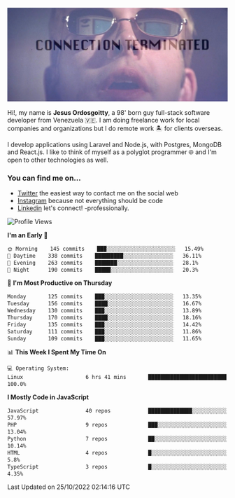 ![hackers movie reference](./disconnected.jpg)

Hi!, my name is **Jesus Ordosgoitty**, a 98' born guy full-stack software developer from Venezuela 🇻🇪. I am doing freelance work for local companies and organizations but I do remote work 🏝️ for clients overseas. 

I develop applications using Laravel and Node.js, with Postgres, MongoDB and React.js. I like to think of myself as a polyglot programmer 🌐 and I'm open to other technologies as well.

### You can find me on...

- [Twitter](https://twitter.com/jodaz_) the easiest way to contact me on the social web
- [Instagram](https://instagram.com/jodaz_) because not everything should be code
- [Linkedin](https://linkedin.com/in/jodaz) let's connect! -professionally.

<!---
Besides social networks, you can take a look at my [website](https://www.jodaz.xyz) too.
-->

<!--START_SECTION:waka-->
![Profile Views](http://img.shields.io/badge/Profile%20Views-22-blue)

**I'm an Early 🐤** 

```text
🌞 Morning    145 commits    ███░░░░░░░░░░░░░░░░░░░░░░   15.49% 
🌆 Daytime    338 commits    █████████░░░░░░░░░░░░░░░░   36.11% 
🌃 Evening    263 commits    ███████░░░░░░░░░░░░░░░░░░   28.1% 
🌙 Night      190 commits    █████░░░░░░░░░░░░░░░░░░░░   20.3%

```
📅 **I'm Most Productive on Thursday** 

```text
Monday       125 commits    ███░░░░░░░░░░░░░░░░░░░░░░   13.35% 
Tuesday      156 commits    ████░░░░░░░░░░░░░░░░░░░░░   16.67% 
Wednesday    130 commits    ███░░░░░░░░░░░░░░░░░░░░░░   13.89% 
Thursday     170 commits    ████░░░░░░░░░░░░░░░░░░░░░   18.16% 
Friday       135 commits    ███░░░░░░░░░░░░░░░░░░░░░░   14.42% 
Saturday     111 commits    ███░░░░░░░░░░░░░░░░░░░░░░   11.86% 
Sunday       109 commits    ███░░░░░░░░░░░░░░░░░░░░░░   11.65%

```


📊 **This Week I Spent My Time On** 

```text
💻 Operating System: 
Linux                    6 hrs 41 mins       █████████████████████████   100.0%

```

**I Mostly Code in JavaScript** 

```text
JavaScript               40 repos            ██████████████░░░░░░░░░░░   57.97% 
PHP                      9 repos             ███░░░░░░░░░░░░░░░░░░░░░░   13.04% 
Python                   7 repos             ██░░░░░░░░░░░░░░░░░░░░░░░   10.14% 
HTML                     4 repos             █░░░░░░░░░░░░░░░░░░░░░░░░   5.8% 
TypeScript               3 repos             █░░░░░░░░░░░░░░░░░░░░░░░░   4.35%

```



 Last Updated on 25/10/2022 02:14:16 UTC
<!--END_SECTION:waka-->
